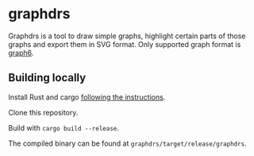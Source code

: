 # graphdrs

Graphdrs is a tool to draw simple graphs, highlight certain parts of those graphs and export them in SVG format.
Only supported graph format is [graph6](https://users.cecs.anu.edu.au/~bdm/data/formats.txt).

## Building locally

Install Rust and cargo [following the instructions](https://www.rust-lang.org/learn/get-started).

Clone this repository.

Build with ```cargo build --release```.

The compiled binary can be found at ```graphdrs/target/release/graphdrs```.